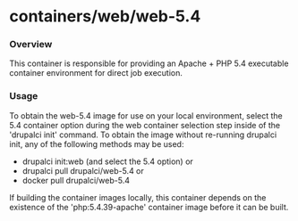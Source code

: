 containers/web/web-5.4
====

### Overview

This container is responsible for providing an Apache + PHP 5.4 executable
container environment for direct job execution.

### Usage

To obtain the web-5.4 image for use on your local environment, select the
5.4 container option during the web container selection step inside of the
'drupalci init' command.  To obtain the image without re-running drupalci init,
any of the following methods may be used:
- drupalci init:web (and select the 5.4 option)
  or
- drupalci pull drupalci/web-5.4
  or
- docker pull drupalci/web-5.4

If building the container images locally, this container depends on the
existence of the 'php:5.4.39-apache' container image before it can be built.
